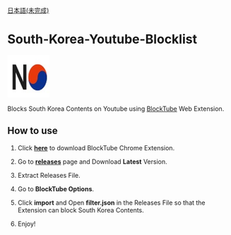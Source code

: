 [日本語(未完成)](./lang/ja-jp.md)


# South-Korea-Youtube-Blocklist
<a>
  <img src="./pics/nokr.jpg" width="96"/>
</a>

Blocks South Korea Contents on Youtube using [BlockTube](https://github.com/amitbl/blocktube) Web Extension.


## How to use
1. Click **[here](https://chrome.google.com/webstore/detail/blocktube/bbeaicapbccfllodepmimpkgecanonai)** to download BlockTube Chrome Extension.

2. Go to **[releases](https://github.com/nijikasaiko/South-Korea-Youtube-Blocklist/releases)** page and Download **Latest** Version.

2. Extract Releases File.

3. Go to **BlockTube Options**.

4. Click **import** and Open **filter.json** in the Releases File so that the Extension can block South Korea Contents.

5. Enjoy!
